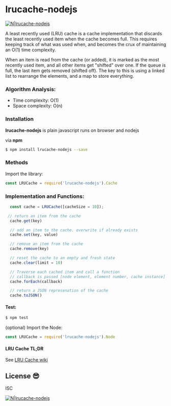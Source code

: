 # lrucache-nodejs

[![N|lrucache-nodejs](https://img.shields.io/badge/npm%20-available-blue.svg?longCache=true&style=popout-square)](https://www.npmjs.com/package/lrucache-nodejs)

A least recently used (LRU) cache is a cache implementation that discards the least recently used item when the cache becomes full. This requires keeping track of what was used when, and becomes the crux of maintaining an O(1) time complexity.

When an item is read from the cache (or added), it is marked as the most recently used item, and all other items get "shifted" over one. If the queue is full, the last item gets removed (shifted off). The key to this is using a linked list to rearrange the elements, and a map to store everything.

### Algorithm Analysis:
  - Time complexity: O(1)
  - Space complexity: O(n)






### Installation

__lrucache-nodejs__  is plain javascript runs on browser and nodejs

via __npm__
```sh
$ npm install lrucache-nodejs --save
```





### Methods 

Import the library:
```js
const LRUCache = require('lrucache-nodejs').Cache  
```

### Implementation and Functions:

```js
  const cache = LRUCache([cacheSize = 10]);

 // return an item from the cache
  cache.get(key)

  // add an item to the cache. overwrite if already exists
  cache.set(key, value) 

  // remove an item from the cache
  cache.remove(key) 

  // reset the cache to an empty and fresh state
  cache.clear(limit = 10) 

  // Traverse each cached item and call a function
  // callback is passed [node element, element number, cache instance] 
  cache.forEach(callback) 

  // return a JSON represenation of the cache
  cache.toJSON() 
```

#### Test:
```sh
$ npm test
```

(optional) Import the Node:
```js
const LRUCache = require('lrucache-nodejs').Node  
```


#### LRU Cache TL;DR

See [LRU Cache wiki](https://en.wikipedia.org/wiki/Cache_replacement_policies#LRU)


License  😎
----

ISC



[![N|lrucache-nodejs](https://img.shields.io/badge/with%20🖤-%20Siv%20S-red.svg?longCache=true&style=popout-square)](http://facebook.com/sivsivsree)



